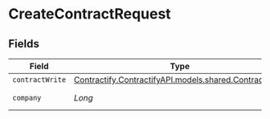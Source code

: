 # CreateContractRequest


## Fields

| Field                                                                                          | Type                                                                                           | Required                                                                                       | Description                                                                                    |
| ---------------------------------------------------------------------------------------------- | ---------------------------------------------------------------------------------------------- | ---------------------------------------------------------------------------------------------- | ---------------------------------------------------------------------------------------------- |
| `contractWrite`                                                                                | [Contractify.ContractifyAPI.models.shared.ContractWrite](../../models/shared/ContractWrite.md) | :heavy_minus_sign:                                                                             | N/A                                                                                            |
| `company`                                                                                      | *Long*                                                                                         | :heavy_check_mark:                                                                             | Id of the company                                                                              |